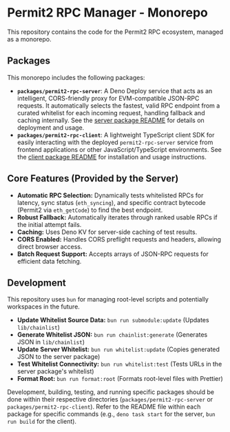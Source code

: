 # Permit2 RPC Manager - Monorepo

This repository contains the code for the Permit2 RPC ecosystem, managed as a
monorepo.

## Packages

This monorepo includes the following packages:

- **`packages/permit2-rpc-server`**: A Deno Deploy service that acts as an
  intelligent, CORS-friendly proxy for EVM-compatible JSON-RPC requests. It
  automatically selects the fastest, valid RPC endpoint from a curated whitelist
  for each incoming request, handling fallback and caching internally. See the
  [server package README](./packages/permit2-rpc-server/README.md) for details
  on deployment and usage.
- **`packages/permit2-rpc-client`**: A lightweight TypeScript client SDK for
  easily interacting with the deployed `permit2-rpc-server` service from
  frontend applications or other JavaScript/TypeScript environments. See the
  [client package README](./packages/permit2-rpc-client/README.md) for
  installation and usage instructions.

## Core Features (Provided by the Server)

- **Automatic RPC Selection:** Dynamically tests whitelisted RPCs for latency,
  sync status (`eth_syncing`), and specific contract bytecode (Permit2 via
  `eth_getCode`) to find the best endpoint.
- **Robust Fallback:** Automatically iterates through ranked usable RPCs if the
  initial attempt fails.
- **Caching:** Uses Deno KV for server-side caching of test results.
- **CORS Enabled:** Handles CORS preflight requests and headers, allowing direct
  browser access.
- **Batch Request Support:** Accepts arrays of JSON-RPC requests for efficient
  data fetching.

## Development

This repository uses `bun` for managing root-level scripts and potentially
workspaces in the future.

- **Update Whitelist Source Data:** `bun run submodule:update` (Updates
  `lib/chainlist`)
- **Generate Whitelist JSON:** `bun run chainlist:generate` (Generates JSON in
  `lib/chainlist`)
- **Update Server Whitelist:** `bun run whitelist:update` (Copies generated JSON
  to the server package)
- **Test Whitelist Connectivity:** `bun run whitelist:test` (Tests URLs in the
  server package's whitelist)
- **Format Root:** `bun run format:root` (Formats root-level files with
  Prettier)

Development, building, testing, and running specific packages should be done
within their respective directories (`packages/permit2-rpc-server` or
`packages/permit2-rpc-client`). Refer to the README file within each package for
specific commands (e.g., `deno task start` for the server, `bun run build` for
the client).
